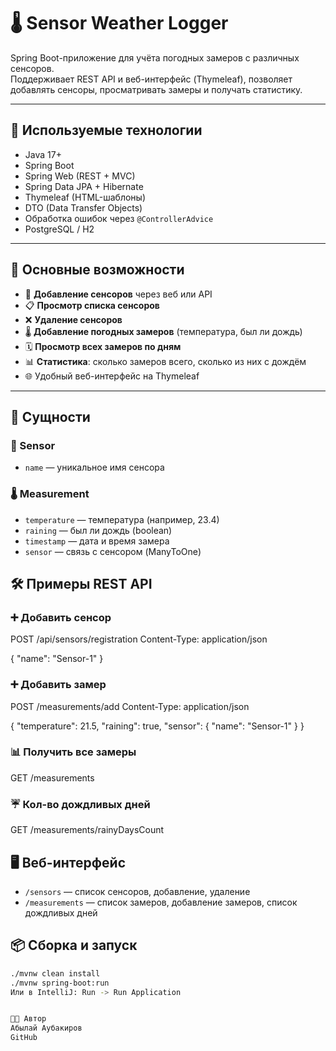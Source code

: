 # 🌡 Sensor Weather Logger

Spring Boot-приложение для учёта погодных замеров с различных сенсоров.  
Поддерживает REST API и веб-интерфейс (Thymeleaf), позволяет добавлять сенсоры, просматривать замеры и получать статистику.

---

## 🔧 Используемые технологии

- Java 17+
- Spring Boot
- Spring Web (REST + MVC)
- Spring Data JPA + Hibernate
- Thymeleaf (HTML-шаблоны)
- DTO (Data Transfer Objects)
- Обработка ошибок через `@ControllerAdvice`
- PostgreSQL / H2

---

## 🚀 Основные возможности

- 📡 **Добавление сенсоров** через веб или API
- 📋 **Просмотр списка сенсоров**
- ❌ **Удаление сенсоров**
- 🌡 **Добавление погодных замеров** (температура, был ли дождь)
- 🗓 **Просмотр всех замеров по дням**
- 📊 **Статистика**: сколько замеров всего, сколько из них с дождём
- 🌐 Удобный веб-интерфейс на Thymeleaf

---

## 📁 Сущности

### 🧭 Sensor
- `name` — уникальное имя сенсора

### 🌡 Measurement
- `temperature` — температура (например, 23.4)
- `raining` — был ли дождь (boolean)
- `timestamp` — дата и время замера
- `sensor` — связь с сенсором (ManyToOne)

## 🛠 Примеры REST API

### ➕ Добавить сенсор
POST /api/sensors/registration
Content-Type: application/json

{
"name": "Sensor-1"
}


### ➕ Добавить замер
POST /measurements/add
Content-Type: application/json

{
"temperature": 21.5,
"raining": true,
"sensor": {
  "name": "Sensor-1"
  }
}


### 📊 Получить все замеры
GET /measurements

### ☔ Кол-во дождливых дней
GET /measurements/rainyDaysCount

## 🖥 Веб-интерфейс

- `/sensors` — список сенсоров, добавление, удаление
- `/measurements` — список замеров, добавление замеров, список дождливых дней

## 📦 Сборка и запуск

```bash
./mvnw clean install
./mvnw spring-boot:run
Или в IntelliJ: Run -> Run Application


👨‍💻 Автор
Абылай Аубакиров
GitHub

